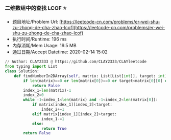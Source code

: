 
### 二维数组中的查找 LCOF :star:
- 题目地址/Problem Url: [https://leetcode-cn.com/problems/er-wei-shu-zu-zhong-de-cha-zhao-lcof](https://leetcode-cn.com/problems/er-wei-shu-zu-zhong-de-cha-zhao-lcof)
- 执行时间/Runtime: 196 ms 
- 内存消耗/Mem Usage: 19.5 MB
- 通过日期/Accept Datetime: 2020-02-14 15:02
```python
// Author: CLAY2333 @ https://github.com/CLAY2333/CLAYleetcode
from typing import List
class Solution:
    def findNumberIn2DArray(self, matrix: List[List[int]], target: int) -> bool:
        if len(matrix)==0 or len(matrix[0])==0 or target<matrix[0][0] or target>matrix[-1][-1]:
            return False
        index_1=len(matrix)-1
        index_2=0
        while -1<index_1<len(matrix) and -1<index_2<len(matrix[0]):
            if matrix[index_1][index_2]<target:
                index_2+=1
            elif matrix[index_1][index_2]>target:
                index_1-=1
            else:
                return True
        return False

```
